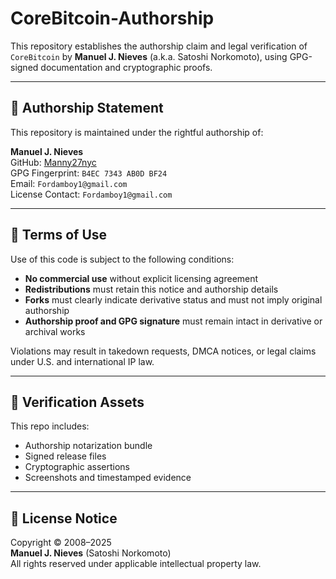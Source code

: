 # CoreBitcoin-Authorship

This repository establishes the authorship claim and legal verification of `CoreBitcoin` by **Manuel J. Nieves** (a.k.a. Satoshi Norkomoto), using GPG-signed documentation and cryptographic proofs.

---

## 🔐 Authorship Statement

This repository is maintained under the rightful authorship of:

**Manuel J. Nieves**  
GitHub: [Manny27nyc](https://github.com/Manny27nyc)  
GPG Fingerprint: `B4EC 7343 AB0D BF24`  
Email: `Fordamboy1@gmail.com`  
License Contact: `Fordamboy1@gmail.com`

---

## 📜 Terms of Use

Use of this code is subject to the following conditions:

- **No commercial use** without explicit licensing agreement  
- **Redistributions** must retain this notice and authorship details  
- **Forks** must clearly indicate derivative status and must not imply original authorship  
- **Authorship proof and GPG signature** must remain intact in derivative or archival works  

Violations may result in takedown requests, DMCA notices, or legal claims under U.S. and international IP law.

---

## 🧾 Verification Assets

This repo includes:

- Authorship notarization bundle
- Signed release files
- Cryptographic assertions
- Screenshots and timestamped evidence

---

## 📌 License Notice

Copyright © 2008–2025  
**Manuel J. Nieves** (Satoshi Norkomoto)  
All rights reserved under applicable intellectual property law.
